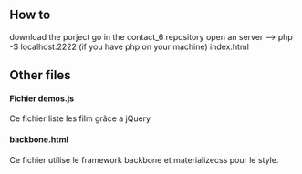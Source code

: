 ## How to 
download the porject
go in the contact_6 repository
open an server  --> php -S localhost:2222 (if you have php on your machine)
index.html

## Other files
#### Fichier demos.js
Ce fichier liste les film grâce a jQuery

#### backbone.html
Ce fichier utilise le framework backbone et materializecss pour le style. 

